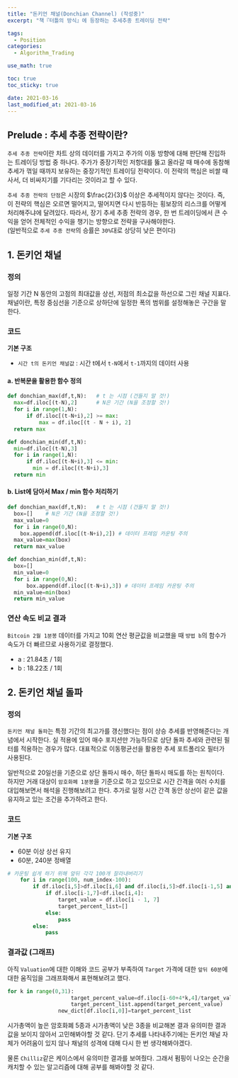 ```yaml
---
title: "돈키언 채널(Donchian Channel) (작성중)"
excerpt: "책『터틀의 방식』에 등장하는 추세추종 트레이딩 전략"

tags:
  - Position
categories:
  - Algorithm_Trading

use_math: true

toc: true
toc_sticky: true

date: 2021-03-16
last_modified_at: 2021-03-16
---
```


## Prelude : 추세 추종 전략이란?
`추세 추종 전략`이란 차트 상의 데이터를 가지고 주가의 이동 방향에 대해 판단해 진입하는 트레이딩 방법 중 하나다. 주가가 중장기적인 저항대를 뚫고 올라갈 때 매수에 동참해 추세가 꺾일 때까지 보유하는 중장기적인 트레이딩 전략이다. 이 전략의 핵심은 비쌀 때 사서, 더 비싸지기를 기다리는 것이라고 할 수 있다. 

`추세 추종 전략의 단점`은 시장의 $\frac{2}{3}$ 이상은 추세적이지 않다는 것이다. 즉, 이 전략의 핵심은 오르면 떨어지고, 떨어지면 다시 반등하는 횡보장의 리스크를 어떻게 처리해주냐에 달려있다. 따라서, 장기 추세 추종 전략의 경우, 한 번 트레이딩에서 큰 수익을 얻어 전체적인 수익을 챙기는 방향으로 전략을 구사해야한다.  
(일반적으로 `추세 추종 전략`의 승률은 `30%`대로 상당히 낮은 편이다)

## 1. 돈키언 채널
### 정의
일정 기간 N 동안의 고점의 최대값을 상선, 저점의 최소값을 하선으로 그린 채널 지표다. 채널이란, 특정 중심선을 기준으로 상하단에 일정한 폭의 범위를 설정해놓은 구간을 말한다.  

### 코드
**기본 구조** 
  - `시간 t의 돈키언 채널값` : 시간 t에서 `t-N`에서 `t-1`까지의 데이터 사용

#### a. 반복문을 활용한 함수 정의
```python
def donchian_max(df,t,N):   # t 는 시점 (건들지 말 것!)
  max=df.iloc[(t-N),2]      # N은 기간 (N을 조정할 것!)
  for i in range(1,N):
      if df.iloc[(t-N+i),2] >= max:
          max = df.iloc[(t - N + i), 2]
  return max

def donchian_min(df,t,N):
  min=df.iloc[(t-N),3]
  for i in range(1,N):
      if df.iloc[(t-N+i),3] <= min:
        min = df.iloc[(t-N+i),3]
  return min
```
#### b. List에 담아서 Max / min 함수 처리하기

```python
def donchian_max(df,t,N):   # t 는 시점 (건들지 말 것!)
  box=[]    # N은 기간 (N을 조정할 것!)
  max_value=0
  for i in range(0,N):
    box.append(df.iloc[(t-N+i),2]) # 데이터 프레임 카운팅 주의
  max_value=max(box)
  return max_value

def donchian_min(df,t,N):
  box=[]
  min_value=0
  for i in range(0,N):
      box.append(df.iloc[(t-N+i),3]) # 데이터 프레임 카운팅 주의
  min_value=min(box)
  return min_value
```

### 연산 속도 비교 결과 

`Bitcoin 2월 1분봉` 데이터를 가지고 10회 연산 평균값을 비교했을 때 `방법 b`의 함수가 속도가 더 빠르므로 사용하기로 결정했다.
  - a : 21.84초 / 1회
  - b : 18.22초 / 1회


## 2. 돈키언 채널 돌파
### 정의
`돈키언 채널 돌파`는 특정 기간의 최고가를 갱신했다는 점이 상승 추세를 반영해준다는 개념에서 시작한다. 실 적용에 있어 매수 포지션만 가능하므로 상단 돌파 추세와 관련된 필터를 적용하는 경우가 많다. 대표적으로 이동평균선을 활용한 추세 포트폴리오 필터가 사용된다.

일반적으로 20일선을 기준으로 상단 돌파시 매수, 하단 돌파시 매도를 하는 원칙이다. 하지만 거래 대상이 `암호화폐 1분봉`을 기준으로 하고 있으므로 시간 간격을 여러 수치를 대입해보면서 해석을 진행해보려고 한다. 추가로 일정 시간 간격 동안 상선이 같은 값을 유지하고 있는 조건을 추가하려고 한다.

### 코드
**기본 구조**
- 60분 이상 상선 유지
- 60분, 240분 정배열
```python
# 카운팅 쉽게 하기 위해 앞뒤 각각 100개 잘라내버리기
    for i in range(100, num_index-100):
        if df.iloc[i,5]>df.iloc[i,6] and df.iloc[i,5]>df.iloc[i-1,5] and df.iloc[i,6]>df.iloc[i-1,6]:
            if df.iloc[i-1,7]<df.iloc[i,4]:
                target_value = df.iloc[i - 1, 7]
                target_percent_list=[]
            else:
                pass
        else:
            pass
```

### 결과값 (그래프)
아직 `Valuation`에 대한 이해와 코드 공부가 부족하여 `Target` 가격에 대한 `앞뒤 60분`에 대한 움직임을 그래프화해서 표현해보려고 했다.
```python
for k in range(0,31):
                    target_percent_value=df.iloc[i-60+4*k,4]/target_value
                    target_percent_list.append(target_percent_value)
                new_dict[df.iloc[i,0]]=target_percent_list
```
시가총액이 높은 암호화폐 5종과 시가총액이 낮은 3종을 비교해본 결과 유의미한 결과값을 보이지 않아서 고민해봐야할 것 같다. 단기 추세를 나타내주기에는 돈키언 채널 자체가 어려움이 있지 않나 채널의 성격에 대해 다시 한 번 생각해봐야겠다. 

물론 `Chilliz`같은 케이스에서 유의미한 결과를 보여줬다. 그래서 펌핑이 나오는 순간을 캐치할 수 있는 알고리즘에 대해 공부를 해봐야할 것 같다. 


<!-- #### 시가총액 상위 중 5개
  1. Bitcoin
![bitcoin_feb_ma%Donchian]("/assets/images/bitcoin_feb_ma%Donchian.png")
  2. ChainLink
![chainlink_feb_ma%Donchian]("/assets/images/chainlink_feb_ma%Donchian.png")
  3. Litecoin
![litecoin_feb_ma%Donchian](/assets/images/litecoin_feb_ma%Donchian.png)
  4. Ethereum
![Ethereum_feb_ma%Donchian](/assets/images/Ethereum_feb_ma%Donchian.png)
  5. Polkadot
![polkadot_feb_ma%Donchian](/assets/images/polkadot_feb_ma%Donchian.png)
  
#### 시가총액 하위 중 3개
  1. Chiliz
![chiliz_feb_ma%Donchian](/assets/images/chiliz_feb_ma%Donchian.png)
  2. Refereum
![Refereum_feb_ma%Donchian](/assets/images/Refereum_feb_ma%Donchian.png)
  3. ThetaFuel
![ThetaFuel_feb_ma%Donchian](/assets/images/ThetaFuel_feb_ma%Donchian.png) -->

